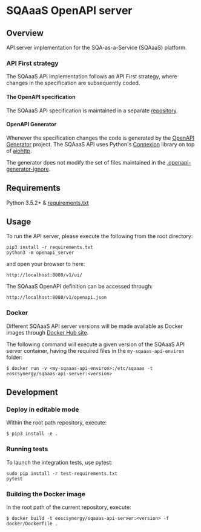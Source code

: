 # SQAaaS OpenAPI server

## Overview
API server implementation for the SQA-as-a-Service (SQAaaS) platform.

### API First strategy
The SQAaaS API implementation follows an API First strategy, where changes in the specification
are subsequently coded.

#### The OpenAPI specification
The SQAaaS API specification is maintained in a separate [repository](https://github.com/eosc-synergy/sqaaas-api-spec). 

#### OpenAPI Generator
Whenever the specification changes the code is generated by the [OpenAPI Generator](https://openapi-generator.tech) project.
The SQAaaS API uses Python's [Connexion](https://github.com/zalando/connexion) library on top of [aiohttp](https://docs.aiohttp.org/en/stable/).

The generator does not modify the set of files maintained in the [.openapi-generator-ignore](.openapi-generator-ignore).

## Requirements
Python 3.5.2+ & [requirements.txt](requirements.txt)

## Usage
To run the API server, please execute the following from the root directory:

```
pip3 install -r requirements.txt
python3 -m openapi_server
```

and open your browser to here:

```
http://localhost:8080/v1/ui/
```

The SQAaaS OpenAPI definition can be accessed through:

```
http://localhost:8080/v1/openapi.json
```

### Docker
Different SQAaaS API server versions will be made available as Docker images through [Docker Hub site](https://hub.docker.com/orgs/eoscsynergy/repositories). 

The following command will execute a given version of the SQAaaS API server container, having the required files in the `my-sqaaas-api-environ` folder:
```
$ docker run -v <my-sqaaas-api-environ>:/etc/sqaaas -t eoscsynergy/sqaaas-api-server:<version>
```

## Development
### Deploy in editable mode
Within the root path repository, execute:
```
$ pip3 install -e .
```

### Running tests

To launch the integration tests, use pytest:
```
sudo pip install -r test-requirements.txt
pytest
```
### Building the Docker image
In the root path of the current repository, execute:
```
$ docker build -t eoscsynergy/sqaaas-api-server:<version> -f docker/Dockerfile .
```
